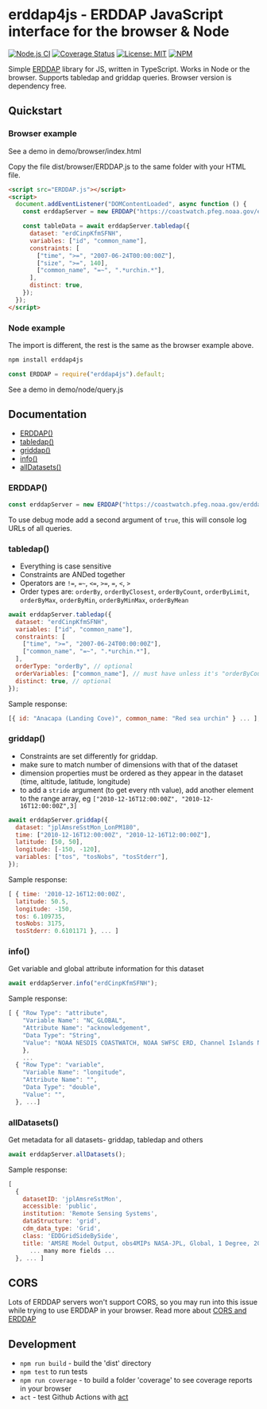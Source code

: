 # erddap4js - ERDDAP JavaScript interface for the browser & Node

[![Node.js CI](https://github.com/n-a-t-e/erddap4js/workflows/Node.js%20CI/badge.svg)](https://github.com/n-a-t-e/erddap4js/actions) [![Coverage Status](https://coveralls.io/repos/github/n-a-t-e/erddap4js/badge.svg?branch=master)](https://coveralls.io/github/n-a-t-e/erddap4js?branch=master) [![License: MIT](https://img.shields.io/badge/License-MIT-yellow.svg)](https://opensource.org/licenses/MIT) [![NPM](https://nodei.co/npm/erddap4js.png?mini=true)](https://npmjs.org/package/erddap4js)

Simple [ERDDAP](https://coastwatch.pfeg.noaa.gov/erddap/index.html) library for JS, written in TypeScript. Works in Node or the browser. Supports tabledap and griddap queries. Browser version is dependency free.

## Quickstart

### Browser example

See a demo in demo/browser/index.html

Copy the file dist/browser/ERDDAP.js to the same folder with your HTML file.

```html
<script src="ERDDAP.js"></script>
<script>
  document.addEventListener("DOMContentLoaded", async function () {
    const erddapServer = new ERDDAP("https://coastwatch.pfeg.noaa.gov/erddap");

    const tableData = await erddapServer.tabledap({
      dataset: "erdCinpKfmSFNH",
      variables: ["id", "common_name"],
      constraints: [
        ["time", ">=", "2007-06-24T00:00:00Z"],
        ["size", ">=", 140],
        ["common_name", "=~", ".*urchin.*"],
      ],
      distinct: true,
    });
  });
</script>
```

### Node example

The import is different, the rest is the same as the browser example above.

```bash
npm install erddap4js
```

```js
const ERDDAP = require("erddap4js").default;
```

See a demo in demo/node/query.js

## Documentation

- [ERDDAP()](#ERDDAP)
- [tabledap()](#tabledap)
- [griddap()](#griddap)
- [info()](#info)
- [allDatasets()](#allDatasets)

### ERDDAP()

```js
const erddapServer = new ERDDAP("https://coastwatch.pfeg.noaa.gov/erddap");
```

To use debug mode add a second argument of `true`, this will console log URLs of all queries.

### tabledap()

- Everything is case sensitive
- Constraints are ANDed together
- Operators are `!=`, `=~`, `<=`, `>=`, `=`, `<`, `>`
- Order types are: `orderBy`, `orderByClosest`, `orderByCount`, `orderByLimit`, `orderByMax`, `orderByMin`, `orderByMinMax`, `orderByMean`

```js
await erddapServer.tabledap({
  dataset: "erdCinpKfmSFNH",
  variables: ["id", "common_name"],
  constraints: [
    ["time", ">=", "2007-06-24T00:00:00Z"],
    ["common_name", "=~", ".*urchin.*"],
  ],
  orderType: "orderBy", // optional
  orderVariables: ["common_name"], // must have unless it's "orderByCount"
  distinct: true, // optional
});
```

Sample response:

```js
[{ id: "Anacapa (Landing Cove)", common_name: "Red sea urchin" } ... ];
```

### griddap()

- Constraints are set differently for griddap.
- make sure to match number of dimensions with that of the dataset
- dimension properties must be ordered as they appear in the dataset (time, altitude, latitude, longitude)
- to add a `stride` argument (to get every nth value), add another element to the range array, eg `["2010-12-16T12:00:00Z", "2010-12-16T12:00:00Z",3]`

```js
await erddapServer.griddap({
  dataset: "jplAmsreSstMon_LonPM180",
  time: ["2010-12-16T12:00:00Z", "2010-12-16T12:00:00Z"],
  latitude: [50, 50],
  longitude: [-150, -120],
  variables: ["tos", "tosNobs", "tosStderr"],
});
```

Sample response:

```js
[ { time: '2010-12-16T12:00:00Z',
  latitude: 50.5,
  longitude: -150,
  tos: 6.109735,
  tosNobs: 3175,
  tosStderr: 0.6101171 }, ... ]
```

### info()

Get variable and global attribute information for this dataset

```js
await erddapServer.info("erdCinpKfmSFNH");
```

Sample response:

```js
[ { "Row Type": "attribute",
    "Variable Name": "NC_GLOBAL",
    "Attribute Name": "acknowledgement",
    "Data Type": "String",
    "Value": "NOAA NESDIS COASTWATCH, NOAA SWFSC ERD, Channel Islands National Park, National Park Service"
    },
    ...
  { "Row Type": "variable",
    "Variable Name": "longitude",
    "Attribute Name": "",
    "Data Type": "double",
    "Value": "",
  }, ...]
```

### allDatasets()

Get metadata for all datasets- griddap, tabledap and others

```js
await erddapServer.allDatasets();
```

Sample response:

```js
[
  {
    datasetID: 'jplAmsreSstMon',
    accessible: 'public',
    institution: 'Remote Sensing Systems',
    dataStructure: 'grid',
    cdm_data_type: 'Grid',
    class: 'EDDGridSideBySide',
    title: 'AMSRE Model Output, obs4MIPs NASA-JPL, Global, 1 Degree, 2002-2010, Monthly',
      ... many more fields ...
  }, ... ]
```

## CORS

Lots of ERDDAP servers won't support CORS, so you may run into this issue while trying to use ERDDAP in your browser. Read more about [CORS and ERDDAP](https://coastwatch.pfeg.noaa.gov/erddap/download/setup.html#CORS)

## Development

- `npm run build` - build the 'dist' directory
- `npm test` to run tests
- `npm run coverage` - to build a folder 'coverage' to see coverage reports in your browser
- `act` - test Github Actions with [act](https://github.com/nektos/act)
